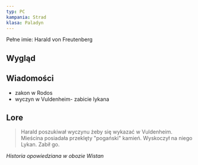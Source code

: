 ```yaml
---
typ: PC
kampania: Strad
klasa: Paladyn
---
```

Pełne imie: Harald von Freutenberg
## Wygląd



## Wiadomości
- zakon w Rodos
- wyczyn w Vuldenheim- zabicie lykana

## Lore

> Harald poszukiwał wyczynu żeby się wykazać w Vuldenheim. Mieścina posiadała przeklęty "pogański" kamień. Wyskoczył na niego Lykan. Zabił go.

*Historia opowiedziana w obozie Wistan*





